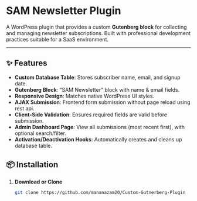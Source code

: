 # SAM Newsletter Plugin

A WordPress plugin that provides a custom **Gutenberg block** for collecting and managing newsletter subscriptions. Built with professional development practices suitable for a SaaS environment.

---

## ✨ Features

- **Custom Database Table**: Stores subscriber name, email, and signup date.
- **Gutenberg Block**: “SAM Newsletter” block with name & email fields.
- **Responsive Design**: Matches native WordPress UI styles.
- **AJAX Submission**: Frontend form submission without page reload using rest api.
- **Client-Side Validation**: Ensures required fields are valid before submission.
- **Admin Dashboard Page**: View all submissions (most recent first), with optional search/filter.
- **Activation/Deactivation Hooks**: Automatically creates and cleans up database table.


## 📦 Installation

1. **Download or Clone**
   ```bash
   git clone https://github.com/mananazam20/Custom-Gutnerberg-Plugin

